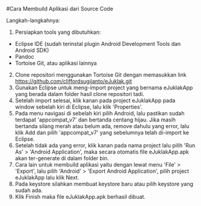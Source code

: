 #Cara Membuild Aplikasi dari Source Code

Langkah-langkahnya:

1. Persiapkan tools yang dibutuhkan:
  + Eclipse IDE (sudah terinstal plugin Android Development Tools dan Android SDK)
  + Pandoc
  + Tortoise Git, atau aplikasi lainnya
2. Clone repositori menggunakan Tortoise Git dengan memasukkan link https://github.com/cliffordsugijanto/eJuklak.git
3. Gunakan Eclipse untuk meng-import project yang bernama eJuklakApp yang berada dalam folder hasil clone repositori tadi.
4. Setelah import selesai, klik kanan pada project eJuklakApp pada window sebelah kiri di Eclipse, lalu klik 'Properties'.
5. Pada menu navigasi di sebelah kiri pilih Android, lalu pastikan sudah terdapat 'appcompat_v7' dan bertanda centang hijau. Jika masih bertanda silang merah atau belum ada, remove dahulu yang error, lalu klik Add dan pilih 'appcompat_v7' yang sebelumnya telah di-import ke Eclipse.
6. Setelah tidak ada yang error, klik kanan pada nama project lalu pilih 'Run As' > 'Android Application', maka secara otomatis file eJuklakApp.apk akan ter-generate di dalam folder bin.
7. Cara lain untuk membuild aplikasi yaitu dengan lewat menu 'File' > 'Export', lalu pilih 'Android' > 'Export Android Application', pilih project eJuklakApp lalu klik Next.
8. Pada keystore silahkan membuat keystore baru atau pilih keystore yang sudah ada.
9. Klik Finish maka file eJuklakApp.apk berhasil dibuat.
